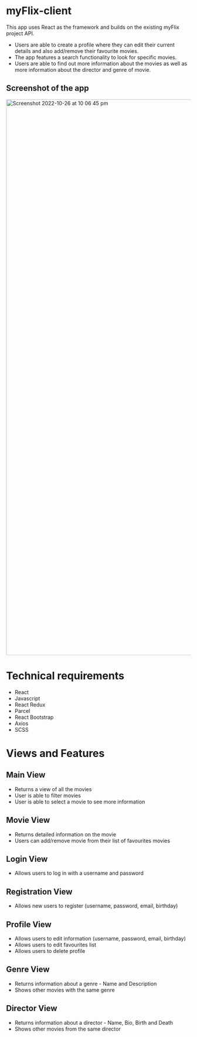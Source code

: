 # myFlix-client

This app uses React as the framework and builds on the existing myFlix project API.

- Users are able to create a profile where they can edit their current details and also add/remove their favourite movies.
- The app features a search functionality to look for specific movies.
- Users are able to find out more information about the movies as well as more information about the director and genre of movie. 

## Screenshot of the app

<img width="1512" alt="Screenshot 2022-10-26 at 10 06 45 pm" src="https://user-images.githubusercontent.com/79291013/198138418-325865fa-7ed2-41f6-bdab-54d6709e0b11.png">

# Technical requirements
- React
- Javascript
- React Redux
- Parcel
- React Bootstrap
- Axios
- SCSS

# Views and Features

## Main View 
  - Returns a view of all the movies
  - User is able to filter movies
  - User is able to select a movie to see more information
  
## Movie View
  - Returns detailed information on the movie
  - Users can add/remove movie from their list of favourites movies

## Login View
- Allows users to log in with a username and password

## Registration View
-  Allows new users to register (username, password, email, birthday)

## Profile View
- Allows users to edit information (username, password, email, birthday)
- Allows users to edit favourites list
- Allows users to delete profile

## Genre View
- Returns information about a genre - Name and Description
- Shows other movies with the same genre

## Director View
- Returns information about a director - Name, Bio, Birth and Death 
- Shows other movies from the same director
